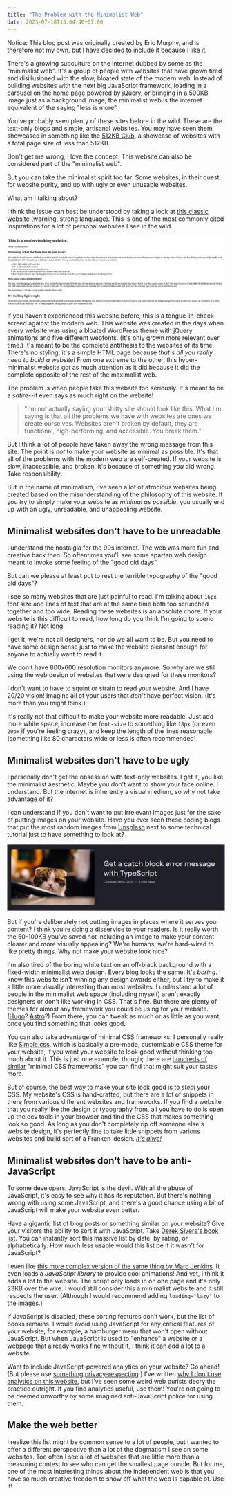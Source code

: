 ```yaml
---
title: "The Problem with the Minimalist Web"
date: 2023-07-18T13:04:46+07:00
---
```

Notice: This blog post was originally created by Eric Murphy, and is therefore not my own, but I have decided to include it because I like it.<br />


There's a growing subculture on the internet dubbed by some as the "minimalist web". It's a group of people with websites that have grown tired and disillusioned with the slow, bloated state of the modern web. Instead of building websites with the next big JavaScript framework, loading in a carousel on the home page powered by jQuery, or bringing in a 500KB image just as a background image, the minimalist web is the internet equivalent of the saying "less is more".

You've probably seen plenty of these sites before in the wild. These are the text-only blogs and simple, artisanal websites. You may have seen them showcased in something like the [512KB Club](https://512kb.club/), a showcase of websites with a total page size of less than 512KB.

Don't get me wrong, I love the concept. This website can also be considered part of the "minimalist web".

But you can take the minimalist spirit too far. Some websites, in their quest for website purity, end up with ugly or even unusable websites.

What am I talking about?

I think the issue can best be understood by taking a look at [this classic website](https://motherfuckingwebsite.com/) (warning, strong language). This is one of the most commonly cited inspirations for a lot of personal websites I see in the wild.

![A website with no styling.](mfwebsite.png "More bad words = more funny, am I right?")

If you haven't experienced this website before, this is a tongue-in-cheek screed against the modern web. This website was created in the days when every website was using a bloated WordPress theme with jQuery animations and five different webfonts. (It's only grown more relevant over time.) It's meant to be the complete antithesis to the websites of its time. There's no styling, it's a simple HTML page because *that's all you really need to build a website!* From one extreme to the other, this hyper-minimalist website got as much attention as it did because it did the complete opposite of the rest of the maximalist web.

The problem is when people take this website too seriously. It's meant to be a *satire*--it even says as much right on the website!

> "I'm not actually saying your shitty site should look like this. What I'm saying is that all the problems we have with websites are ones we create ourselves. Websites aren't broken by default, they are functional, high-performing, and accessible. You break them."

But I think a lot of people have taken away the wrong message from this site. The point is *not* to make your website as minimal as possible. It's that all of the problems with the modern web are self-created. If your website is slow, inaccessible, and broken, it's because of something *you* did wrong. Take responsibility.

But in the name of minimalism, I've seen a lot of atrocious websites being created based on the misunderstanding of the philosophy of this website. If you try to simply make your website as *minimal as possible*, you usually end up with an ugly, unreadable, and unappealing website.

## Minimalist websites don't have to be unreadable

I understand the nostalgia for the 90s internet. The web was more fun and creative back then. So oftentimes you'll see some spartan web design meant to invoke some feeling of the "good old days".

But can we please at least put to rest the terrible typography of the "good old days"?

I see so many websites that are just painful to read. I'm talking about `16px` font size and lines of text that are at the same time both too scrunched together and too wide. Reading these websites is an absolute chore. If your website is this difficult to read, how long do you think I'm going to spend reading it? Not long.

I get it, we're not all designers, nor do we all want to be. But you need to have some design sense just to make the website pleasant enough for anyone to actually want to read it.

We don't have 800x600 resolution monitors anymore. So why are we still using the web design of websites that were designed for these monitors?

I don't want to have to squint or strain to read your website. And I have 20/20 vision! Imagine all of your users that *don't* have perfect vision. (It's more than you might think.)

It's really not that difficult to make your website more readable. Just add more white space, increase the `font-size` to something like `18px` (or even `20px` if you're feeling crazy), and keep the length of the lines reasonable (something like 80 characters wide or less is often recommended).

## Minimalist websites don't have to be ugly

I personally don't get the obsession with text-only websites. I get it, you like the minimalist aesthetic. Maybe you don't want to show your face online. I understand. But the internet is inherently a visual medium, so why not take advantage of it?

I can understand if you don't want to put irrelevant images just for the sake of putting images on your website. Have you ever seen these coding blogs that put the most random images from [Unsplash](https://unsplash.com) next to some technical tutorial just to have something to look at?

![A blog post about TypeScript with an image of a cat as the featured image.](typescript.png "What does this cat have to do with TypeScript? Your guess is as good as mine.")

But if you're deliberately not putting images in places where it serves your content? I think you're doing a disservice to your readers. Is it really worth the 50-100KB you've saved not including an image to make your content clearer and more visually appealing? We're humans; we're hard-wired to like pretty things. Why not make your website look nice?

I'm also tired of the boring white text on an off-black background with a fixed-width minimalist web design. Every blog looks the same. It's *boring*. I know this website isn't winning any design awards either, but I try to make it a little more visually interesting than most websites. I understand a lot of people in the minimalist web space (including myself) aren't exactly designers or don't like working in CSS. That's fine. But there are plenty of themes for almost any framework you could be using for your website. ([Hugo](https://themes.gohugo.io/)? [Astro](https://astro.build/themes/)?) From there, you can tweak as much or as little as you want, once you find something that looks good.

You can also take advantage of minimal CSS frameworks. I personally really like [Simple.css](https://simplecss.org/), which is basically a pre-made, customizable CSS theme for your website, if you want your website to look good without thinking too much about it. This is just one example, though; there are [hundreds of similar](https://github.com/dbohdan/classless-css) "minimal CSS frameworks" you can find that might suit your tastes more.

But of course, the best way to make your site look good is to *steal* your CSS. My website's CSS is hand-crafted, but there are a lot of snippets in there from various different websites and frameworks. If you find a website that you really like the design or typography from, all you have to do is open up the dev tools in your browser and find the CSS that makes something look so good. As long as you don't completely rip off someone else's website design, it's perfectly fine to take little snippets from various websites and build sort of a Franken-design. [*It's alive!*](https://www.youtube.com/watch?v=0VkrUG3OrPc)

## Minimalist websites don't have to be anti-JavaScript

To some developers, JavaScript is the devil. With all the abuse of JavaScript, it's easy to see why it has its reputation. But there's nothing wrong with using some JavaScript, and there's a good chance using a bit of JavaScript will make your website even better.

Have a gigantic list of blog posts or something similar on your website? Give your visitors the ability to sort it with JavaScript. Take [Derek Sivers's book list](https://sive.rs/book). You can instantly sort this massive list by date, by rating, or alphabetically. How much less usable would this list be if it wasn't for JavaScript?

I even like [this more complex version of the same thing by Marc Jenkins](https://marcjenkins.co.uk/bookshelf/). It even loads a *JavaScript library* to provide cool animations! And yet, I think it adds a lot to the website. The script only loads in on one page and it's only 23KB over the wire. I would still consider this a minimalist website and it still respects the user. (Although I would recommend adding `loading="lazy"` to the images.)

If JavaScript is disabled, these sorting features don't work, but the list of books remains. I would avoid using JavaScript for any critical features of your website, for example, a hamburger menu that won't open without JavaScript. But when JavaScript is used to "enhance" a website or a webpage that already works fine without it, I think it can add a lot to a website.

Want to include JavaScript-powered analytics on your website? Go ahead! (But please use [something privacy-respecting](https://www.youtube.com/watch?v=9x8w9igz7Ew).) I've written [why I don't use analytics on this website](/blog/no-analytics), but I've seen some weird web purists decry the practice outright. If you find analytics useful, use them! You're not going to be deemed unworthy by some imagined anti-JavaScript police for using them.

## Make the web better

I realize this list might be common sense to a lot of people, but I wanted to offer a different perspective than a lot of the dogmatism I see on some websites. Too often I see a lot of websites that are little more than a measuring contest to see who can get the smallest page bundle. But for me, one of the most interesting things about the independent web is that you have so much creative freedom to show off what the web is capable of. Use it!